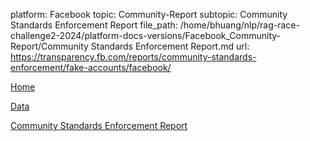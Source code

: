 platform: Facebook
topic: Community-Report
subtopic: Community Standards Enforcement Report
file_path: /home/bhuang/nlp/rag-race-challenge2-2024/platform-docs-versions/Facebook_Community-Report/Community Standards Enforcement Report.md
url: https://transparency.fb.com/reports/community-standards-enforcement/fake-accounts/facebook/

[Home](https://transparency.fb.com/)

[Data](https://transparency.fb.com/reports/)

[Community Standards Enforcement Report](https://transparency.fb.com/reports/community-standards-enforcement/)
